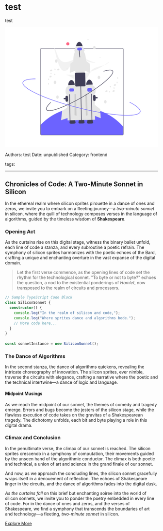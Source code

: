 # test

test

![](assets/placeholder.png)

Authors: test
Date: unpublished
Category: frontend

tags: 

---

## Chronicles of Code: A Two-Minute Sonnet in Silicon

In the ethereal realm where silicon sprites pirouette in a dance of ones and zeros, we invite you to embark on a fleeting journey—a *two-minute sonnet* in silicon, where the quill of technology composes verses in the language of algorithms, guided by the timeless wisdom of **Shakespeare**.

### Opening Act

As the curtains rise on this digital stage, witness the binary ballet unfold, each line of code a stanza, and every subroutine a poetic refrain. The symphony of silicon sprites harmonizes with the poetic echoes of the Bard, crafting a unique and enchanting overture in the vast expanse of the digital domain.

> Let the first verse commence, as the opening lines of code set the rhythm for the technological sonnet. "To byte or not to byte?" echoes the question, a nod to the existential ponderings of *Hamlet*, now transposed to the realm of circuits and processors.

```typescript
// Sample TypeScript Code Block
class SiliconSonnet {
  constructor() {
    console.log("In the realm of silicon and code,");
    console.log("Where sprites dance and algorithms bode.");
    // More code here...
  }
}

const sonnetInstance = new SiliconSonnet();
```

### The Dance of Algorithms

In the second stanza, the dance of algorithms quickens, revealing the intricate choreography of innovation. The silicon sprites, ever nimble, traverse the circuits with elegance, crafting a narrative where the poetic and the technical intertwine—a dance of logic and language.

#### Midpoint Musings

As we reach the midpoint of our sonnet, the themes of comedy and tragedy emerge. Errors and bugs become the jesters of the silicon stage, while the flawless execution of code takes on the gravitas of a Shakespearean tragedy. The dichotomy unfolds, each bit and byte playing a role in this digital drama.

### Climax and Conclusion

In the penultimate verse, the climax of our sonnet is reached. The silicon sprites crescendo in a symphony of computation, their movements guided by the unseen hand of the algorithmic conductor. The climax is both poetic and technical, a union of art and science in the grand finale of our sonnet.

And now, as we approach the concluding lines, the silicon sonnet gracefully wraps itself in a denouement of reflection. The echoes of Shakespeare linger in the circuits, and the dance of algorithms fades into the digital dusk.

*As the curtains fall* on this brief but enchanting soiree into the world of silicon sonnets, we invite you to ponder the poetry embedded in every line of code. For in the dance of ones and zeros, and the verses of Shakespeare, we find a symphony that transcends the boundaries of art and technology—a fleeting, *two-minute sonnet* in silicon.

[Explore More](https://example.com/explore)